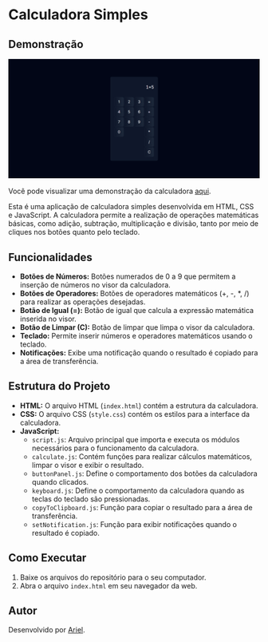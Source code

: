 # Calculadora Simples

## Demonstração
<img src="./docs/img.png" alt="Visualização do projeto"/>

Você pode visualizar uma demonstração da calculadora [aqui](link_para_demo).


Esta é uma aplicação de calculadora simples desenvolvida em HTML, CSS e JavaScript. A calculadora permite a realização de operações matemáticas básicas, como adição, subtração, multiplicação e divisão, tanto por meio de cliques nos botões quanto pelo teclado.

## Funcionalidades

- **Botões de Números:** Botões numerados de 0 a 9 que permitem a inserção de números no visor da calculadora.
- **Botões de Operadores:** Botões de operadores matemáticos (+, -, *, /) para realizar as operações desejadas.
- **Botão de Igual (=):** Botão de igual que calcula a expressão matemática inserida no visor.
- **Botão de Limpar (C):** Botão de limpar que limpa o visor da calculadora.
- **Teclado:** Permite inserir números e operadores matemáticos usando o teclado.
- **Notificações:** Exibe uma notificação quando o resultado é copiado para a área de transferência.

## Estrutura do Projeto

- **HTML:** O arquivo HTML (`index.html`) contém a estrutura da calculadora.
- **CSS:** O arquivo CSS (`style.css`) contém os estilos para a interface da calculadora.
- **JavaScript:**
  - `script.js`: Arquivo principal que importa e executa os módulos necessários para o funcionamento da calculadora.
  - `calculate.js`: Contém funções para realizar cálculos matemáticos, limpar o visor e exibir o resultado.
  - `buttonPanel.js`: Define o comportamento dos botões da calculadora quando clicados.
  - `keyboard.js`: Define o comportamento da calculadora quando as teclas do teclado são pressionadas.
  - `copyToClipboard.js`: Função para copiar o resultado para a área de transferência.
  - `setNotification.js`: Função para exibir notificações quando o resultado é copiado.

## Como Executar

1. Baixe os arquivos do repositório para o seu computador.
2. Abra o arquivo `index.html` em seu navegador da web.



## Autor

Desenvolvido por [Ariel]([link_para_perfil_github](https://github.com/ArielAlael)).
